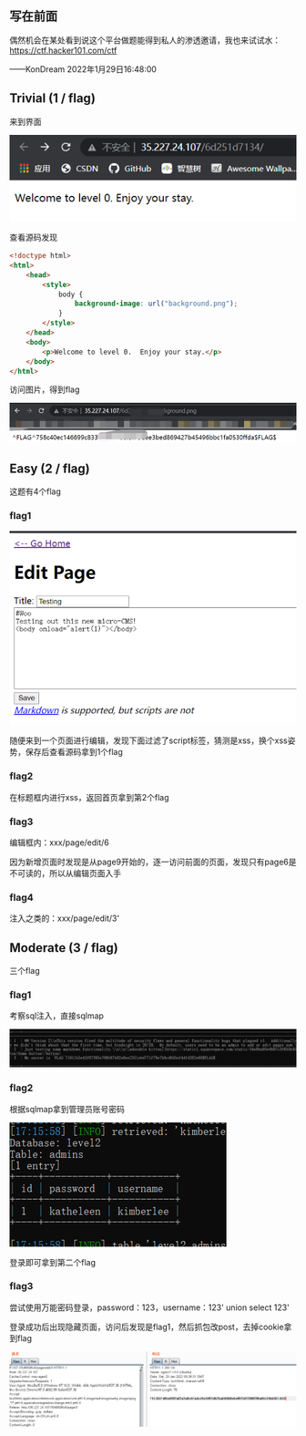 ## 写在前面

偶然机会在某处看到说这个平台做题能得到私人的渗透邀请，我也来试试水：https://ctf.hacker101.com/ctf

——KonDream 2022年1月29日16:48:00

## Trivial (1 / flag)

来到界面

![image-20220129164901632](image/hacker101-ctf/image-20220129164901632.png)

查看源码发现

```html
<!doctype html>
<html>
	<head>
		<style>
			body {
				background-image: url("background.png");
			}
		</style>
	</head>
	<body>
		<p>Welcome to level 0.  Enjoy your stay.</p>
	</body>
</html>
```

访问图片，得到flag

![image-20220129165007210](image/hacker101-ctf/image-20220129165007210.png)

## Easy (2 / flag)

这题有4个flag

### flag1

![image-20220129165737705](image/hacker101-ctf/image-20220129165737705.png)

随便来到一个页面进行编辑，发现下面过滤了script标签，猜测是xss，换个xss姿势，保存后查看源码拿到1个flag

### flag2

在标题框内进行xss，返回首页拿到第2个flag

### flag3

编辑框内：xxx/page/edit/6

因为新增页面时发现是从page9开始的，逐一访问前面的页面，发现只有page6是不可读的，所以从编辑页面入手

### flag4

注入之类的：xxx/page/edit/3'

## Moderate (3 / flag)

三个flag

### flag1

考察sql注入，直接sqlmap

![image-20220129171722611](image/hacker101-ctf/image-20220129171722611.png)

### flag2

根据sqlmap拿到管理员账号密码

![image-20220129171755689](image/hacker101-ctf/image-20220129171755689.png)

登录即可拿到第二个flag

### flag3

尝试使用万能密码登录，password：123，username：123' union select 123'

登录成功后出现隐藏页面，访问后发现是flag1，然后抓包改post，去掉cookie拿到flag

![image-20220129172957546](image/hacker101-ctf/image-20220129172957546.png)

## 

